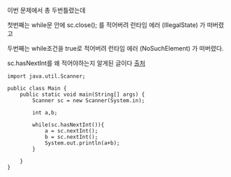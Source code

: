 이번 문제에서 총 두번틀렸는데

첫번째는 while문 안에 sc.close(); 를 적어버려
런타임 에러 (IllegalState) 가 떠버렸고

두번째는 while조건을 true로 적어버려
런타임 에러 (NoSuchElement) 가 떠버렸다.

sc.hasNextInt를 왜 적어야하는지 알게된 글이다
[출처](https://cordingdiary.tistory.com/45)

```
import java.util.Scanner;

public class Main {
    public static void main(String[] args) {
        Scanner sc = new Scanner(System.in);

        int a,b;
        
        while(sc.hasNextInt()){
            a = sc.nextInt();
            b = sc.nextInt();
            System.out.println(a+b);
        }

    }
}
```

